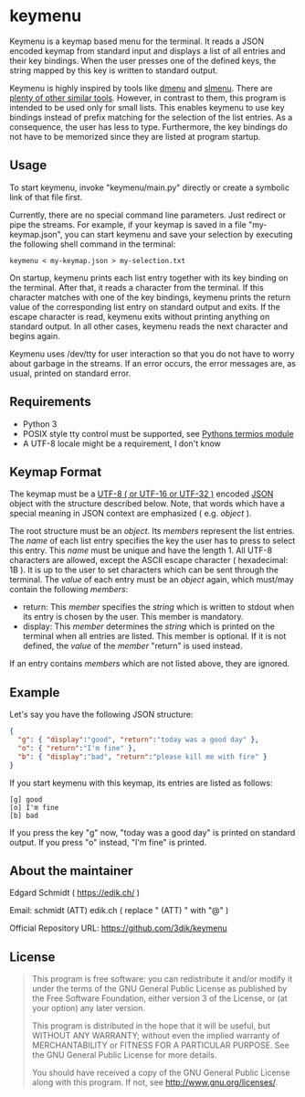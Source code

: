 # keymenu

Keymenu is a keymap based menu for the terminal. It reads a JSON encoded keymap from standard input and displays a list of all entries and their key bindings. When the user presses one of the defined keys, the string mapped by this key is written to standard output.

Keymenu is highly inspired by tools like [dmenu](https://tools.suckless.org/dmenu/) and [slmenu](https://bitbucket.org/rafaelgg/slmenu). There are [plenty of other similar tools](https://github.com/D630/doc/wiki/Apps%3A-Menus%2C-Picker-etc). However, in contrast to them, this program is intended to be used only for small lists. This enables keymenu to use key bindings instead of prefix matching for the selection of the list entries. As a consequence, the user has less to type. Furthermore, the key bindings do not have to be memorized since they are listed at program startup.

## Usage

To start keymenu, invoke "keymenu/main.py" directly or create a symbolic link of that file first.

Currently, there are no special command line parameters. Just redirect or pipe the streams. For example, if your keymap is saved in a file "my-keymap.json", you can start keymenu and save your selection by executing the following shell command in the terminal:

```shell
keymenu < my-keymap.json > my-selection.txt
```

On startup, keymenu prints each list entry together with its key binding on the terminal. After that, it reads a character from the terminal. If this character matches with one of the key bindings, keymenu prints the return value of the corresponding list entry on standard output and exits. If the escape character is read, keymenu exits without printing anything on standard output. In all other cases, keymenu reads the next character and begins again.

Keymenu uses /dev/tty for user interaction so that you do not have to worry about garbage in the streams. If an error occurs, the error messages are, as usual, printed on standard error.

## Requirements

* Python 3
* POSIX style tty control must be supported, see [Pythons termios module](https://docs.python.org/3/library/termios.html)
* A UTF-8 locale might be a requirement, I don't know

## Keymap Format

The keymap must be a [UTF-8 ( or UTF-16 or UTF-32 )](https://docs.python.org/3/library/json.html#character-encodings) encoded [JSON](https://tools.ietf.org/html/rfc8259) object with the structure described below. Note, that words which have a special meaning in JSON context are emphasized ( e.g. *object* ).

The root structure must be an *object*. Its *members* represent the list entries. The *name* of each list entry specifies the key the user has to press to select this entry. This *name* must be unique and have the length 1. All UTF-8 characters are allowed, except the ASCII escape character ( hexadecimal: 1B ). It is up to the user to set characters which can be sent through the terminal. The *value* of each entry must be an *object* again, which must/may contain the following *members*:

* return: This *member* specifies the *string* which is written to stdout when its entry is chosen by the user. This member is mandatory.
* display: This *member* determines the *string* which is printed on the terminal when all entries are listed. This member is optional. If it is not defined, the *value* of the *member* "return" is used instead.

If an entry contains *members* which are not listed above, they are ignored.

## Example

Let's say you have the following JSON structure:

```json
{
  "g": { "display":"good", "return":"today was a good day" },
  "o": { "return":"I'm fine" },
  "b": { "display":"bad", "return":"please kill me with fire" }
}
```

If you start keymenu with this keymap, its entries are listed as follows:
```
[g] good
[o] I'm fine
[b] bad
```

If you press the key "g" now, "today was a good day" is printed on standard output. If you press "o" instead, "I'm fine" is printed.

## About the maintainer

Edgard Schmidt ( https://edik.ch/ )

Email: schmidt (ATT) edik.ch ( replace " (ATT) " with "@" )

Official Repository URL: https://github.com/3dik/keymenu

## License

> This program is free software: you can redistribute it and/or modify
> it under the terms of the GNU General Public License as published by
> the Free Software Foundation, either version 3 of the License, or
> (at your option) any later version.
> 
> This program is distributed in the hope that it will be useful,
> but WITHOUT ANY WARRANTY; without even the implied warranty of
> MERCHANTABILITY or FITNESS FOR A PARTICULAR PURPOSE.  See the
> GNU General Public License for more details.
> 
> You should have received a copy of the GNU General Public License
> along with this program.  If not, see <http://www.gnu.org/licenses/>.
